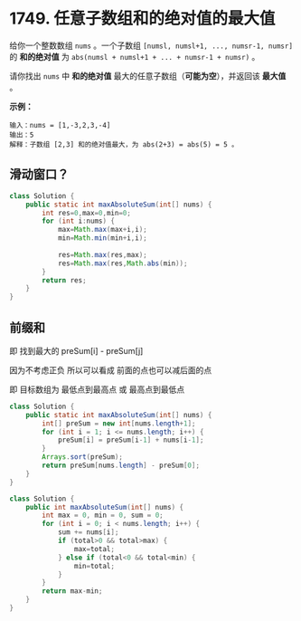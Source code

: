 # 1749. 任意子数组和的绝对值的最大值
给你一个整数数组 `nums` 。一个子数组 `[numsl, numsl+1, ..., numsr-1, numsr]` 的 **和的绝对值** 为 `abs(numsl + numsl+1 + ... + numsr-1 + numsr)` 。

请你找出 `nums` 中 **和的绝对值** 最大的任意子数组（**可能为空**），并返回该 **最大值** 。

 

**示例：**

```
输入：nums = [1,-3,2,3,-4]
输出：5
解释：子数组 [2,3] 和的绝对值最大，为 abs(2+3) = abs(5) = 5 。
```



## 滑动窗口？

```java
class Solution {
    public static int maxAbsoluteSum(int[] nums) {
        int res=0,max=0,min=0;
        for (int i:nums) {
            max=Math.max(max+i,i);
            min=Math.min(min+i,i);
            
            res=Math.max(res,max);
            res=Math.max(res,Math.abs(min));
        }
        return res;
    }
}
```



## 前缀和

即 找到最大的 preSum[i] - preSum[j]

因为不考虑正负 所以可以看成 前面的点也可以减后面的点

即 目标数组为 最低点到最高点 或 最高点到最低点

```java
class Solution {
    public static int maxAbsoluteSum(int[] nums) {
        int[] preSum = new int[nums.length+1];
        for (int i = 1; i <= nums.length; i++) {
            preSum[i] = preSum[i-1] + nums[i-1];
        }
        Arrays.sort(preSum);
        return preSum[nums.length] - preSum[0];
    }
}
```

```java
class Solution {
    public int maxAbsoluteSum(int[] nums) {
        int max = 0, min = 0, sum = 0;
        for (int i = 0; i < nums.length; i++) {
        	sum += nums[i];
        	if (total>0 && total>max) {
        		max=total;
        	} else if (total<0 && total<min) {
        		min=total;
        	}
        }
        return max-min;
    }
}
```


